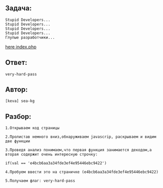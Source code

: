 ## Задача: 
    Stupid Developers...
    Stupid Developers...
    Stupid Developers...
    Stupid Developers...
    Глупые разработчики...

[here index.php](https://freehackquest.com/files/quests/78B7FDBD-D781-8DF5-1670-4988282C623A_index.php)

## Ответ:
    very-hard-pass

## Автор: 
    [keva] sea-kg

## Разбор:
    1.Открываем код страницы

    2.Пролистав немного вниз,обнаруживаем javascrip, раскрываем и видим две функции

    3.Проведя анализ понимаем,что первая функция занимается декодом,а вторая содержит очень интересную строчку:
    
    if(val == 'e4bcb6aa3a34fde3ef4e95446ebc9422')
    
    4.Пробуем ввести это на страничке (e4bcb6aa3a34fde3ef4e95446ebc9422)
    
    5.Получаем флаг: very-hard-pass